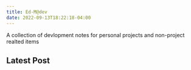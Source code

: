 ```yaml
---
title: Ed-M@dev
date: 2022-09-13T18:22:18-04:00
---
```

A collection of devlopment notes for personal projects and non-project realted items
## Latest Post
